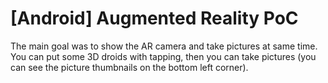 # [Android] Augmented Reality PoC

The main goal was to show the AR camera and take pictures at same time.
You can put some 3D droids with tapping, then you can take pictures (you can see the picture thumbnails on the bottom left corner).
